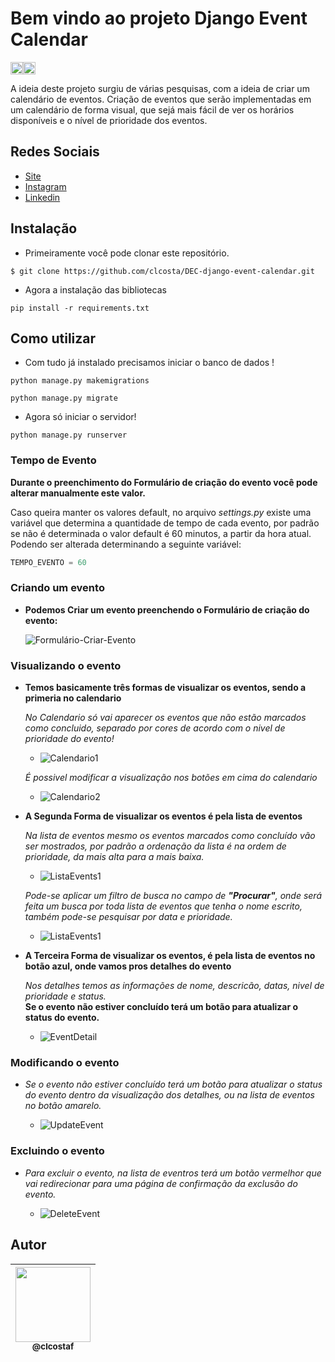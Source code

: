# Bem vindo ao projeto **Django Event Calendar**
<p><img height="20" src="https://img.shields.io/badge/Version-1.0.0-blue"/><img height="20" src="https://img.shields.io/badge/Project-EventCalendar-green"/></p>

A ideia deste projeto surgiu de várias pesquisas, com a ideia de criar um calendário de eventos. Criação de eventos que serão implementadas em um calendário de forma visual, que sejá  mais fácil de ver os horários disponíveis e o nível de prioridade dos eventos.

## Redes Sociais
* [Site](https://portfolio-claudio.herokuapp.com)
* [Instagram](https://www.instagram.com/claudiogfez/)
* [Linkedin](https://www.linkedin.com/in/clcostaf/)

## Instalação

- Primeiramente você pode clonar este repositório.

```
$ git clone https://github.com/clcosta/DEC-django-event-calendar.git
```

- Agora a instalação das bibliotecas

```
pip install -r requirements.txt
```

## Como utilizar

- Com tudo já instalado precisamos iniciar o banco de dados !

```
python manage.py makemigrations

python manage.py migrate
```

- Agora só iniciar o servidor!
```
python manage.py runserver
```

### Tempo de Evento
**Durante o preenchimento do Formulário de criação do evento você pode alterar manualmente este valor.**

Caso queira manter os valores default, no arquivo _settings.py_ existe uma variável que determina a quantidade de tempo de cada evento, por padrão se não é determinada o valor default é 60 minutos, a partir da hora atual.    
Podendo ser alterada determinando a seguinte variável:
```py
TEMPO_EVENTO = 60
```

### Criando um evento

- **Podemos Criar um evento preenchendo o Formulário de criação do evento:**

    ![Formulário-Criar-Evento](https://i.ibb.co/Th2bTDT/image.png)

### Visualizando o evento

- **Temos basicamente três formas de visualizar os eventos, sendo a primeria no calendario**

    _No Calendario só vai aparecer os eventos que não estão marcados como concluido, separado por cores de acordo com o nivel de prioridade do evento!_
    
    - ![Calendario1](https://i.ibb.co/tcqW8pn/image.png)

    _É possivel modificar a visualização nos botões em cima do calendario_    

    - ![Calendario2](https://i.ibb.co/8XJjyS7/image.png)

- **A Segunda Forma de visualizar os eventos é pela lista de eventos**

    _Na lista de eventos mesmo os eventos marcados como concluído vão ser mostrados, por padrão a ordenação da lista é na ordem de prioridade, da mais alta para a mais baixa._

    - ![ListaEvents1](https://i.ibb.co/yFfSCQd/image.png)

    _Pode-se aplicar um filtro de busca no campo de **"Procurar"**, onde será feita um busca por toda lista de eventos que tenha o nome escrito, também pode-se pesquisar por data e prioridade._

    - ![ListaEvents1](https://i.ibb.co/Y3bgQny/image.png)

- **A Terceira Forma de visualizar os eventos, é pela lista de eventos no botão azul, onde vamos pros detalhes do evento**

    _Nos detalhes temos as informações de nome, descricão, datas, nivel de prioridade e status._    
    **Se o evento não estiver concluído terá um botão para atualizar o status do evento.**

    - ![EventDetail](https://i.ibb.co/XjnGqZJ/image.png)


### Modificando o evento

- _Se o evento não estiver concluído terá um botão para atualizar o status do evento dentro da visualização dos detalhes, ou na lista de eventos no botão amarelo._

    - ![UpdateEvent](https://i.ibb.co/W0xSVYn/image.png)

### Excluindo o evento

- _Para excluir o evento, na lista de eventros terá um botão vermelhor que vai redirecionar para uma página de confirmação da exclusão do evento._

    - ![DeleteEvent](https://i.ibb.co/K98n7kH/image.png)

## Autor
| [<img src="https://avatars.githubusercontent.com/u/83929403?v=4" width=120><br><sub>@clcostaf</sub>](https://github.com/clcosta) |
| :---: |
